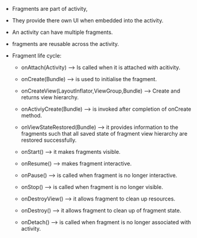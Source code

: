 - Fragments are part of activity,  

- They provide there own UI when embedded into the activity.  

- An activity can have multiple fragments.  

- fragments are reusable across the activity.  

- Fragment life cycle:  

	- onAttach(Activity) --> Is called when it is attached with acitivity.  

	- onCreate(Bundle) --> is used to initialise the fragment.  

	- onCreateView(LayoutInflator,ViewGroup,Bundle) --> Create and returns view hierarchy.  

	- onActiviyCreate(Bundle) --> is invoked after completion of onCreate method.  

	- onViewStateRestored(Bundle) --> it provides information to the fragments such that all saved state of fragment view hierarchy are restored successfully.  

	- onStart() --> it makes fragments visible.  

	- onResume() --> makes fragment interactive.  

	- onPause() --> is called when fragment is no longer interactive.  

	- onStop() --> is called when fragment is no longer visible.  

	- onDestroyView() --> it allows fragment to clean up resources.  

	- onDestroy() --> it allows fragment to clean up of fragment state.  

	- onDetach() --> is called when fragment is no longer associated with activity.  